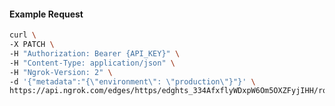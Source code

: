 <!-- Code generated for API Clients. DO NOT EDIT. -->

#### Example Request

```bash
curl \
-X PATCH \
-H "Authorization: Bearer {API_KEY}" \
-H "Content-Type: application/json" \
-H "Ngrok-Version: 2" \
-d '{"metadata":"{\"environment\": \"production\"}"}' \
https://api.ngrok.com/edges/https/edghts_334AfxflyWDxpW6Om5OXZFyjIHH/routes/edghtsrt_334Afw0bFOMSmviZaftgt8npImb
```
